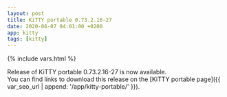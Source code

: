 ```yaml
---
layout: post
title: KiTTY portable 0.73.2.16-27
date: 2020-06-07 04:01:00 +0200
app: kitty
tags: [kitty]
---
```

{% include vars.html %}

Release of KiTTY portable 0.73.2.16-27 is now available.<br />
You can find links to download this release on the [KiTTY portable page]({{ var_seo_url | append: '/app/kitty-portable/' }}).
